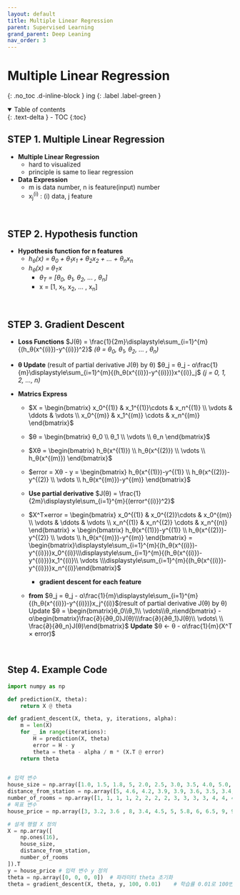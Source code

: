 ```yaml
---
layout: default
title: Multiple Linear Regression
parent: Supervised Learning
grand_parent: Deep Leaning
nav_order: 3
---
```


# Multiple Linear Regression
{: .no_toc .d-inline-block }
ing
{: .label .label-green }
<details open markdown="block">
  <summary>
    Table of contents
  </summary>
  {: .text-delta }
- TOC
{:toc}
</details>

<!------------------------------------ STEP ------------------------------------>
## STEP 1. Multiple Linear Regression

* **Multiple Linear Regression**
	* hard to visualized
	* principle is same to liear regression
* **Data Expression**
	* m is data number, n is feature(input) number
	* x<sub>j</sub><sup>(i)</sup> : (i) data, j feature

<br>

<!------------------------------------ STEP ------------------------------------>
## STEP 2. Hypothesis function

* **Hypothesis function for n features**
	* *h<sub>θ</sub>(x)  = θ<sub>0</sub> + θ<sub>1</sub>x<sub>1</sub> + θ<sub>2</sub>x<sub>2</sub> + ... + θ<sub>n</sub>x<sub>n</sub>*
	* *h<sub>θ</sub>(x)  =  θ<sub>T</sub>x*
		* *θ<sub>T</sub> = [θ<sub>0</sub>, θ<sub>1</sub>, θ<sub>2</sub>, ... , θ<sub>n</sub>]*
		* x = [1, x<sub>1</sub>, x<sub>2</sub>, ... , x<sub>n</sub>]

<br>

<!------------------------------------ STEP ------------------------------------>
## STEP 3. Gradient Descent

* **Loss Functions**
$J(θ) = \frac{1}{2m}\displaystyle\sum_{i=1}^{m}{(h_θ(x^{(i)})-y^{(i)})^2}$
*(θ = θ<sub>0</sub>, θ<sub>1</sub>, θ<sub>2</sub>, ... , θ<sub>n</sub>)*

* **θ Update** (result of partial derivative J(θ) by θ)
$θ_j = θ_j - α\frac{1}{m}\displaystyle\sum_{i=1}^{m}{(h_θ(x^{(i)})-y^{(i)})}x^{(i)}_j$
	*(j = 0, 1, 2, ..., n)*
	
* **Matrics Express**
	* $X = \begin{bmatrix} x_0^{(1)} & x_1^{(1)}\cdots & x_n^{(1)} \\ \vdots & \ddots & \vdots \\ x_0^{(m)} & x_1^{(m)} \cdots & x_n^{(m)} \end{bmatrix}$
	
	* $θ = \begin{bmatrix} θ_0 \\ θ_1 \\ \vdots \\ θ_n \end{bmatrix}$
	* $Xθ  = \begin{bmatrix} h_θ(x^{(1)}) \\ h_θ(x^{(2)}) \\ \vdots \\ h_θ(x^{(m)}) \end{bmatrix}$ 
	* $error = Xθ - y =  \begin{bmatrix} h_θ(x^{(1)})-y^{(1)} \\ h_θ(x^{(2)})-y^{(2)} \\ \vdots \\ h_θ(x^{(m)})-y^{(m)} \end{bmatrix}$
	*  **Use partial derivative** $J(θ) = \frac{1}{2m}\displaystyle\sum_{i=1}^{m}{(error^{(i)})^2}$

	* $X^T×error = \begin{bmatrix} x_0^{(1)} & x_0^{(2)}\cdots & x_0^{(m)} \\ \vdots & \ddots & \vdots \\ x_n^{(1)} & x_n^{(2)} \cdots & x_n^{(n)} \end{bmatrix} × \begin{bmatrix} h_θ(x^{(1)})-y^{(1)} \\ h_θ(x^{(2)})-y^{(2)} \\ \vdots \\ h_θ(x^{(m)})-y^{(m)} \end{bmatrix} = \begin{bmatrix}\displaystyle\sum_{i=1}^{m}{(h_θ(x^{(i)})-y^{(i)})}x_0^{(i)}\\\displaystyle\sum_{i=1}^{m}{(h_θ(x^{(i)})-y^{(i)})}x_1^{(i)}\\ \vdots \\\displaystyle\sum_{i=1}^{m}{(h_θ(x^{(i)})-y^{(i)})}x_n^{(i)}\end{bmatrix}$
		* **gradient descent for each feature**
	* **from** $θ_j = θ_j - α\frac{1}{m}\displaystyle\sum_{i=1}^{m}{(h_θ(x^{(i)})-y^{(i)})}x_j^{(i)}$(result of partial derivative J(θ) by θ)
	 Update $θ = \begin{bmatrix}θ_0\\θ_1\\ \vdots\\θ_n\end{bmatrix} - α\begin{bmatrix}\frac{∂}{∂θ_0}J(θ)\\\frac{∂}{∂θ_1}J(θ)\\ \vdots\ \\ \frac{∂}{∂θ_n}J(θ)\end{bmatrix}$
 	 **Update** $θ ← θ - α\frac{1}{m}(X^T × error)$

<br>

<!------------------------------------ STEP ------------------------------------>
## Step 4. Example Code

```python
import numpy as np

def prediction(X, theta):
    return X @ theta

def gradient_descent(X, theta, y, iterations, alpha):
    m = len(X)
    for _ in range(iterations):
        H = prediction(X, theta)
        error = H - y
        theta = theta - alpha / m * (X.T @ error)
    return theta
    

# 입력 변수
house_size = np.array([1.0, 1.5, 1.8, 5, 2.0, 2.5, 3.0, 3.5, 4.0, 5.0, 6.0, 7.0, 8.0, 8.5, 9.0, 10.0])  # 집 크기
distance_from_station = np.array([5, 4.6, 4.2, 3.9, 3.9, 3.6, 3.5, 3.4, 2.9, 2.8, 2.7, 2.3, 2.0, 1.8, 1.5, 1.0])  # 지하철역으로부터의 거리 (km)
number_of_rooms = np.array([1, 1, 1, 1, 2, 2, 2, 2, 3, 3, 3, 3, 4, 4, 4, 4])  # 방 수
# 목표 변수
house_price = np.array([3, 3.2, 3.6 , 8, 3.4, 4.5, 5, 5.8, 6, 6.5, 9, 9, 10, 12, 13, 15]) 

# 설계 행렬 X 정의
X = np.array([
    np.ones(16),
    house_size,
    distance_from_station,
    number_of_rooms
]).T
y = house_price	# 입력 변수 y 정의
theta = np.array([0, 0, 0, 0])	# 파라미터 theta 초기화
theta = gradient_descent(X, theta, y, 100, 0.01) 	# 학습률 0.01로 100번 경사 하강
```
